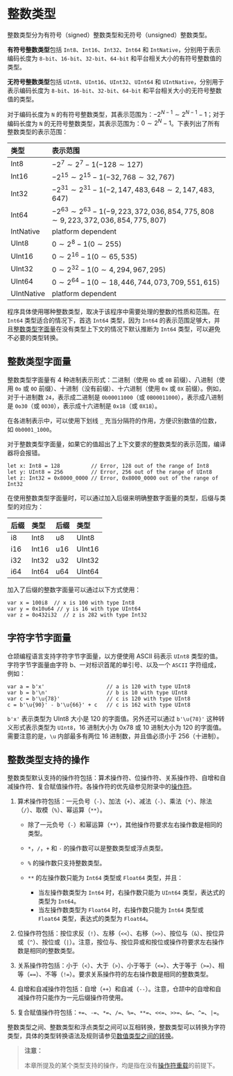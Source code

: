 # 整数类型

整数类型分为有符号（signed）整数类型和无符号（unsigned）整数类型。

**有符号整数类型**包括 `Int8`、`Int16`、`Int32`、`Int64` 和 `IntNative`，分别用于表示编码长度为 `8-bit`、`16-bit`、`32-bit`、`64-bit` 和平台相关大小的有符号整数值的类型。

**无符号整数类型**包括 `UInt8`、`UInt16`、`UInt32`、`UInt64` 和 `UIntNative`，分别用于表示编码长度为 `8-bit`、`16-bit`、`32-bit`、`64-bit` 和平台相关大小的无符号整数值的类型。

对于编码长度为 `N` 的有符号整数类型，其表示范围为：$-2^{N-1} \sim 2^{N-1}-1$；对于编码长度为 `N` 的无符号整数类型，其表示范围为：$0 \sim 2^{N}-1$。下表列出了所有整数类型的表示范围：

| 类型         | 表示范围                                                                                |
|:-----------|:------------------------------------------------------------------------------------|
| Int8       | $-2^7 \sim 2^7-1 (-128 \sim 127)$                                                   |
| Int16      | $-2^{15} \sim 2^{15}-1 (-32,768 \sim 32,767)$                                       |
| Int32      | $-2^{31} \sim 2^{31}-1 (-2,147,483,648 \sim 2,147,483,647)$                         |
| Int64      | $-2^{63} \sim 2^{63}-1 (-9,223,372,036,854,775,808 \sim 9,223,372,036,854,775,807)$ |
| IntNative  | platform dependent                                                                  |
| UInt8      | $0 \sim 2^8-1 (0 \sim 255)$                                                         |
| UInt16     | $0 \sim 2^{16}-1 (0 \sim 65,535)$                                                   |
| UInt32     | $0 \sim 2^{32}-1 (0 \sim 4,294,967,295)$                                            |
| UInt64     | $0 \sim 2^{64}-1 (0 \sim 18,446,744,073,709,551,615)$                               |
| UIntNative | platform dependent                                                                  |

程序具体使用哪种整数类型，取决于该程序中需要处理的整数的性质和范围。在 `Int64` 类型适合的情况下，首选 `Int64` 类型，因为 `Int64` 的表示范围足够大，并且[整数类型字面量](./integer.md#整数类型字面量)在没有类型上下文的情况下默认推断为 `Int64` 类型，可以避免不必要的类型转换。

## 整数类型字面量

整数类型字面量有 4 种进制表示形式：二进制（使用 `0b` 或 `0B` 前缀）、八进制（使用 `0o` 或 `0O` 前缀）、十进制（没有前缀）、十六进制（使用 `0x` 或 `0X` 前缀）。例如，对于十进制数 `24`，表示成二进制是 `0b00011000`（或 `0B00011000`），表示成八进制是 `0o30`（或 `0O30`），表示成十六进制是 `0x18`（或 `0X18`）。

在各进制表示中，可以使用下划线 `_` 充当分隔符的作用，方便识别数值的位数，如 `0b0001_1000`。

对于整数类型字面量，如果它的值超出了上下文要求的整数类型的表示范围，编译器将会报错。

<!-- compile.error -->

```cangjie
let x: Int8 = 128          // Error, 128 out of the range of Int8
let y: UInt8 = 256         // Error, 256 out of the range of UInt8
let z: Int32 = 0x8000_0000 // Error, 0x8000_0000 out of the range of Int32
```

在使用整数类型字面量时，可以通过加入后缀来明确整数字面量的类型，后缀与类型的对应为：

|  后缀  | 类型  |  后缀  | 类型   |
| :----- | :---- | :----  | :----- |
| i8     | Int8  | u8     | UInt8  |
| i16    | Int16 | u16    | UInt16 |
| i32    | Int32 | u32    | UInt32 |
| i64    | Int64 | u64    | UInt64 |

加入了后缀的整数字面量可以通过以下方式使用：

<!-- compile -->

```cangjie
var x = 100i8  // x is 100 with type Int8
var y = 0x10u64 // y is 16 with type UInt64
var z = 0o432i32  // z is 282 with type Int32
```

## 字符字节字面量

仓颉编程语言支持字符字节字面量，以方便使用 ASCII 码表示 `UInt8` 类型的值。字符字节字面量由字符 b、一对标识首尾的单引号、以及一个 `ASCII` 字符组成，例如：

<!-- compile -->

```cangjie
var a = b'x'                    // a is 120 with type UInt8
var b = b'\n'                   // b is 10 with type UInt8
var c = b'\u{78}'               // c is 120 with type UInt8
c = b'\u{90}' - b'\u{66}' + c   // c is 162 with type UInt8
```

`b'x'` 表示类型为 UInt8 大小是 120 的字面值。另外还可以通过 `b'\u{78}'` 这种转义形式表示类型为 `UInt8`，16 进制大小为 0x78 或 10 进制大小为 120 的字面值。需要注意的是，`\u` 内部最多有两位 16 进制数，并且值必须小于 256（十进制）。

## 整数类型支持的操作

整数类型默认支持的操作符包括：算术操作符、位操作符、关系操作符、自增和自减操作符、复合赋值操作符。各操作符的优先级参见附录中的[操作符](../Appendix/operator.md)。

1. 算术操作符包括：一元负号（`-`）、加法（`+`）、减法（`-`）、乘法（`*`）、除法（`/`）、取模（`%`）、幂运算（`**`）。

    - 除了一元负号（`-`）和幂运算（`**`），其他操作符要求左右操作数是相同的类型。
    - `*`，`/`，`+` 和 `-` 的操作数可以是整数类型或浮点类型。
    - `%` 的操作数只支持整数类型。
    - `**` 的左操作数只能为 `Int64` 类型或 `Float64` 类型，并且：

        - 当左操作数类型为 `Int64` 时，右操作数只能为 `UInt64` 类型，表达式的类型为 `Int64`。
        - 当左操作数类型为 `Float64` 时，右操作数只能为 `Int64` 类型或 `Float64` 类型，表达式的类型为 `Float64`。

2. 位操作符包括：按位求反（`!`）、左移（`<<`）、右移（`>>`）、按位与（`&`）、按位异或（`^`）、按位或（`|`）。注意，按位与、按位异或和按位或操作符要求左右操作数是相同的整数类型。
3. 关系操作符包括：小于（`<`）、大于（`>`）、小于等于（`<=`）、大于等于（`>=`）、相等（`==`）、不等（`!=`）。要求关系操作符的左右操作数是相同的整数类型。
4. 自增和自减操作符包括：自增（`++`）和自减（`--`）。注意，仓颉中的自增和自减操作符只能作为一元后缀操作符使用。
5. 复合赋值操作符包括：`+=`、`-=`、`*=`、`/=`、`%=`、`**=`、`<<=`、`>>=`、`&=`、`^=`、`|=`。

整数类型之间、整数类型和浮点类型之间可以互相转换，整数类型可以转换为字符类型，具体的类型转换语法及规则请参见[数值类型之间的转换](../class_and_interface/typecast.md#数值类型之间的转换)。

> **注意：**
>
> 本章所提及的某个类型支持的操作，均是指在没有[操作符重载](../function/operator_overloading.md)的前提下。
